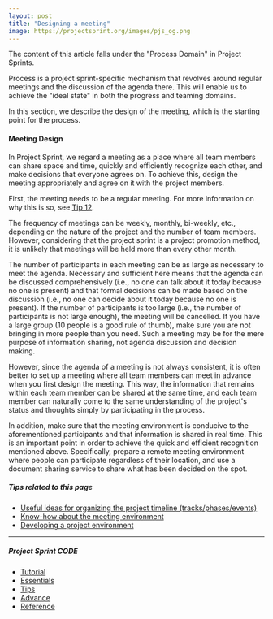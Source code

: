 ```yaml
---
layout: post
title: "Designing a meeting"
image: https://projectsprint.org/images/pjs_og.png
---
```


The content of this article falls under the "Process Domain" in Project Sprints.

Process is a project sprint-specific mechanism that revolves around regular meetings and the discussion of the agenda there. This will enable us to achieve the "ideal state" in both the progress and teaming domains.

In this section, we describe the design of the meeting, which is the starting point for the process.

#### Meeting Design
In Project Sprint, we regard a meeting as a place where all team members can share space and time, quickly and efficiently recognize each other, and make decisions that everyone agrees on. To achieve this, design the meeting appropriately and agree on it with the project members.

First, the meeting needs to be a regular meeting. For more information on why this is so, see [Tip 12]((../tips/tips1.md)).

The frequency of meetings can be weekly, monthly, bi-weekly, etc., depending on the nature of the project and the number of team members. However, considering that the project sprint is a project promotion method, it is unlikely that meetings will be held more than every other month.

The number of participants in each meeting can be as large as necessary to meet the agenda. Necessary and sufficient here means that the agenda can be discussed comprehensively (i.e., no one can talk about it today because no one is present) and that formal decisions can be made based on the discussion (i.e., no one can decide about it today because no one is present). If the number of participants is too large (i.e., the number of participants is not large enough), the meeting will be cancelled. If you have a large group (10 people is a good rule of thumb), make sure you are not bringing in more people than you need. Such a meeting may be for the mere purpose of information sharing, not agenda discussion and decision making.

However, since the agenda of a meeting is not always consistent, it is often better to set up a meeting where all team members can meet in advance when you first design the meeting. This way, the information that remains within each team member can be shared at the same time, and each team member can naturally come to the same understanding of the project's status and thoughts simply by participating in the process.

In addition, make sure that the meeting environment is conducive to the aforementioned participants and that information is shared in real time. This is an important point in order to achieve the quick and efficient recognition mentioned above. Specifically, prepare a remote meeting environment where people can participate regardless of their location, and use a document sharing service to share what has been decided on the spot.


##### Tips related to this page
- [Useful ideas for organizing the project timeline (tracks/phases/events)](../tips/tips1.md)
- [Know-how about the meeting environment](../tips/tips7.md)
- [Developing a project environment](../tips/tips4.md)

---

##### Project Sprint CODE
- [Tutorial](../tutorial/index.md)
- [Essentials](../essentials.md)
- [Tips](../tips/index.md)
- [Advance](../advance.md)
- [Reference](../reference.md)
